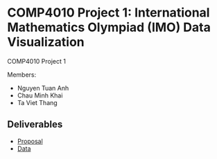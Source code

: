 # COMP4010 Project 1: International Mathematics Olympiad (IMO) Data Visualization

COMP4010 Project 1

Members: 
- Nguyen Tuan Anh
- Chau Minh Khai
- Ta Viet Thang

## Deliverables

- [Proposal](./Proposal.md)
- [Data](./datasets)
